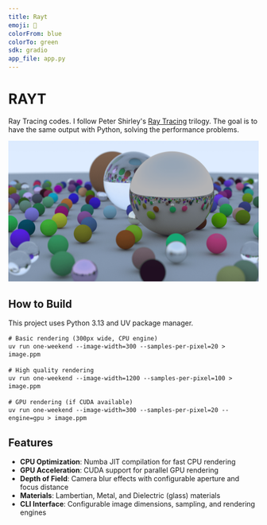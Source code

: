 ```yaml
---
title: Rayt
emoji: 🎨
colorFrom: blue
colorTo: green
sdk: gradio
app_file: app.py
---
```


# RAYT

Ray Tracing codes. I follow Peter Shirley's [Ray Tracing](https://raytracing.github.io/) trilogy. The goal is to have the same output with Python, solving the performance problems.

![](assets/image.png)

## How to Build

This project uses Python 3.13 and UV package manager.

```shell
# Basic rendering (300px wide, CPU engine)
uv run one-weekend --image-width=300 --samples-per-pixel=20 > image.ppm

# High quality rendering
uv run one-weekend --image-width=1200 --samples-per-pixel=100 > image.ppm

# GPU rendering (if CUDA available)
uv run one-weekend --image-width=300 --samples-per-pixel=20 --engine=gpu > image.ppm
```

## Features

- **CPU Optimization**: Numba JIT compilation for fast CPU rendering
- **GPU Acceleration**: CUDA support for parallel GPU rendering  
- **Depth of Field**: Camera blur effects with configurable aperture and focus distance
- **Materials**: Lambertian, Metal, and Dielectric (glass) materials
- **CLI Interface**: Configurable image dimensions, sampling, and rendering engines
